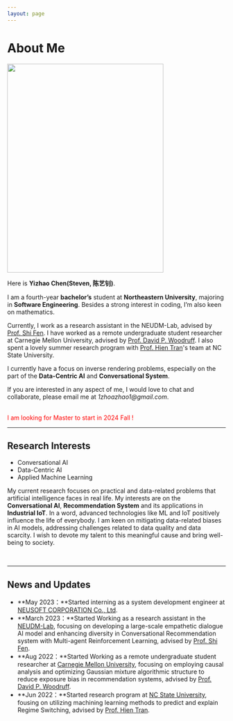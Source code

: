 ```yaml
---
layout: page
---
```


# About Me

<img src="https://yizhao111.github.io/chenyizhao.jpg" class="floatpic" width="360" height="480">

Here is **Yizhao Chen(Steven, 陈艺钊)**.

I am a fourth-year **bachelor’s** student at **Northeastern University**, majoring in **Software Engineering**. Besides a strong interest in coding, I’m also keen on mathematics.

Currently, I work as a research assistant in the NEUDM-Lab, advised by [Prof. Shi Fen](http://faculty.neu.edu.cn/cse/fengshi). I have worked as a remote undergraduate student researcher at Carnegie Mellon University, advised by [Prof. David P. Woodruff](https://www.cs.cmu.edu/~dwoodruf/). I also spent a lovely summer research program with [Prof. Hien Tran](https://math.sciences.ncsu.edu/people/tran/)'s team at NC State University.

I currently have a focus on inverse rendering problems, especially on the part of the **Data-Centric AI** and **Conversational System**.

If you are interested in any aspect of me, I would love to chat and collaborate, please email me at _1zhoazhao1@gmail.com_.

<br>
<!-- ## Academic Background -->
<font color='red'>I am looking for Master to start in 2024 Fall !</font>

<!-- <font color='red'> Expect to apply for a two-year Mphil/MSc program and graduate in June 2026. Looking for PhD position after that. -->

<!-- - **Sep 2020 - June 2024:** Northeastern University (BEng) -->

<br>

---

## Research Interests

- Conversational AI
- Data-Centric AI
- Applied Machine Learning

My current research focuses on practical and data-related problems that artificial intelligence faces in real life. My interests are on the **Conversational AI**, **Recommendation System** and its applications in **Industrial IoT**. In a word, advanced technologies like ML and IoT positively influence the life of everybody. I am keen on mitigating data-related biases in AI models, addressing challenges related to data quality and data scarcity. I wish to devote my talent to this meaningful cause and bring well-being to society.

<br>

---

## News and Updates

- **May 2023：**Started interning as a system development engineer at [NEUSOFT CORPORATION Co., Ltd](https://www.neusoft.com/cn/).
- **March 2023：**Started Working as a research assistant in the [NEUDM-Lab](https://github.com/NEU-DataMining/), focusing on developing a large-scale empathetic dialogue AI model and enhancing diversity in Conversational Recommendation system with Multi-agent Reinforcement Learning, advised by [Prof. Shi Fen](http://faculty.neu.edu.cn/cse/fengshi).
- **Aug 2022：**Started Working as a remote undergraduate student researcher at [Carnegie Mellon University](https://www.cmu.edu/), focusing on employing causal analysis and optimizing Gaussian mixture algorithmic structure to reduce exposure bias in recommendation systems, advised by [Prof. David P. Woodruff](https://www.cs.cmu.edu/~dwoodruf/).
- **Jun 2022：**Started research program at [NC State University](https://www.ncsu.edu/), fousing on utilizing machining learning methods to predict and explain Regime Switching, advised by [Prof. Hien Tran](https://math.sciences.ncsu.edu/people/tran/).

<br>

<!-- - **Aug 2023：**Happy to be awarded the FEPG Scholarship.
- **May 2023：**Happy to be awarded the XiamenAir Scholarship.
- **May 2023：**Collected the Finalist Award in MCM 2023 (Top 1%). -->
